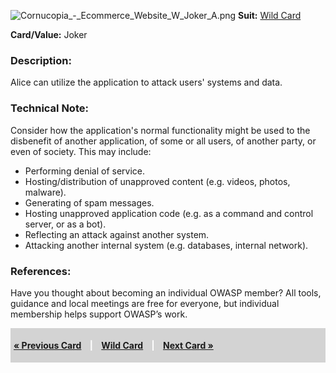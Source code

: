 ![Cornucopia_-_Ecommerce_Website_W_Joker_A.png](Cornucopia_-_Ecommerce_Website_W_Joker_A.png
"Cornucopia_-_Ecommerce_Website_W_Joker_A.png") **Suit:** [Wild
Card](Cornucopia_-_Ecommerce_Website_-_W "wikilink")

**Card/Value:** Joker

### Description:

Alice can utilize the application to attack users' systems and data.

### Technical Note:

Consider how the application's normal functionality might be used to the
disbenefit of another application, of some or all users, of another
party, or even of society. This may include:

  - Performing denial of service.
  - Hosting/distribution of unapproved content (e.g. videos, photos,
    malware).
  - Generating of spam messages.
  - Hosting unapproved application code (e.g. as a command and control
    server, or as a bot).
  - Reflecting an attack against another system.
  - Attacking another internal system (e.g. databases, internal
    network).

### References:

Have you thought about becoming an individual OWASP member? All tools,
guidance and local meetings are free for everyone, but individual
membership helps support OWASP’s work.

<div style="padding:5px;background:LightGray;color:White;font-weight:bold;">

[« Previous Card](Cornucopia_-_Ecommerce_Website_-_C_A "wikilink")
<span style="padding-left:10px;padding-right:10px;"> |</span> [Wild
Card](Cornucopia_-_Ecommerce_Website_-_W "wikilink")
<span style="padding-left:10px;padding-right:10px;"> |</span> [Next Card
»](Cornucopia_-_Ecommerce_Website_-_W_Joker_B "wikilink")

</div>